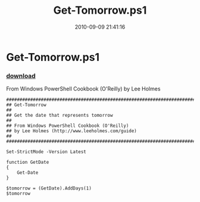 ﻿---
pid:            2166
poster:         Lee Holmes
title:          Get-Tomorrow.ps1
date:           2010-09-09 21:41:16
format:         posh
parent:         0
parent:         0

---

# Get-Tomorrow.ps1

### [download](2166.ps1)

From Windows PowerShell Cookbook (O'Reilly) by Lee Holmes

```posh
##############################################################################
## Get-Tomorrow
##
## Get the date that represents tomorrow
##
## From Windows PowerShell Cookbook (O'Reilly)
## by Lee Holmes (http://www.leeholmes.com/guide)
##
##############################################################################

Set-StrictMode -Version Latest

function GetDate
{
    Get-Date
}

$tomorrow = (GetDate).AddDays(1)
$tomorrow
```
